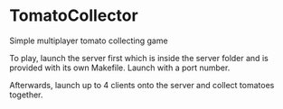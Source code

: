 # TomatoCollector
Simple multiplayer tomato collecting game

To play, launch the server first which is inside the server folder and is provided with its own Makefile. Launch with a port number.

Afterwards, launch up to 4 clients onto the server and collect tomatoes together.
